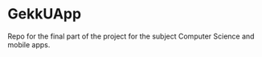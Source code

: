 # GekkUApp
Repo for the final part of the project for the subject Computer Science and mobile apps.
